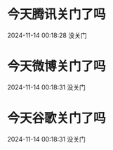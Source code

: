 # 今天腾讯关门了吗

2024-11-14 00:18:28 没关门

# 今天微博关门了吗

2024-11-14 00:18:31 没关门

# 今天谷歌关门了吗

2024-11-14 00:18:31 没关门

